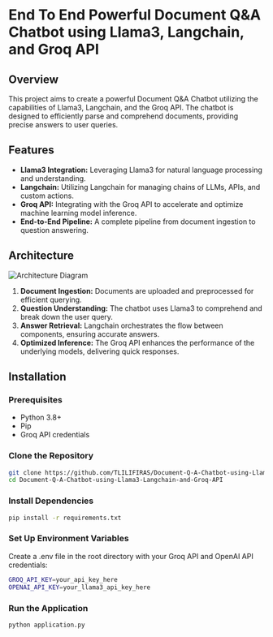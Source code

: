 # End To End Powerful Document Q&A Chatbot using Llama3, Langchain, and Groq API

## Overview

This project aims to create a powerful Document Q&A Chatbot utilizing the capabilities of Llama3, Langchain, and the Groq API. The chatbot is designed to efficiently parse and comprehend documents, providing precise answers to user queries.

## Features

- **Llama3 Integration:** Leveraging Llama3 for natural language processing and understanding.
- **Langchain:** Utilizing Langchain for managing chains of LLMs, APIs, and custom actions.
- **Groq API:** Integrating with the Groq API to accelerate and optimize machine learning model inference.
- **End-to-End Pipeline:** A complete pipeline from document ingestion to question answering.

## Architecture

![Architecture Diagram](link-to-your-diagram)

1. **Document Ingestion:** Documents are uploaded and preprocessed for efficient querying.
2. **Question Understanding:** The chatbot uses Llama3 to comprehend and break down the user query.
3. **Answer Retrieval:** Langchain orchestrates the flow between components, ensuring accurate answers.
4. **Optimized Inference:** The Groq API enhances the performance of the underlying models, delivering quick responses.

## Installation

### Prerequisites

- Python 3.8+
- Pip
- Groq API credentials

### Clone the Repository

```bash
git clone https://github.com/TLILIFIRAS/Document-Q-A-Chatbot-using-Llama3-Langchain-and-Groq-API.git
cd Document-Q-A-Chatbot-using-Llama3-Langchain-and-Groq-API
```

### Install Dependencies

```bash
pip install -r requirements.txt
```

### Set Up Environment Variables
Create a .env file in the root directory with your Groq API and OpenAI API credentials:
```bash
GROQ_API_KEY=your_api_key_here
OPENAI_API_KEY=your_llama3_api_key_here
```
### Run the Application

```bash
python application.py
```
